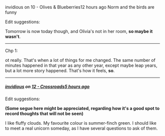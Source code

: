 invidious on 10 - Olives & Blueberries12 hours ago
Norm and the birds are funny

Edit suggestions:

Tomorrow is now today though, and Olivia's not in her room, __so maybe it wasn't__.

---

Chp 1:

ot really. That's when a lot of things for me changed. The same number of minutes happened in that year as any other year, except maybe leap years, but a lot more story happened. That's how it feels, **so**.

---

##### **[invidious](https://www.royalroad.com/profile/154472)** on [12 - Crossroads](https://www.royalroad.com/fiction/chapter/901505)[5 hours ago](https://www.royalroad.com/fiction/chapter/901505?comment=6279651#comment-6279651)

Edit suggestions:

**(Some segue here might be appreciated, regarding how it's a good spot to record thoughts that will not be seen)**

I like fluffy clouds. My favourite colour is summer-finch green. I should like to meet a real unicorn someday, as I have several questions to ask of them.
